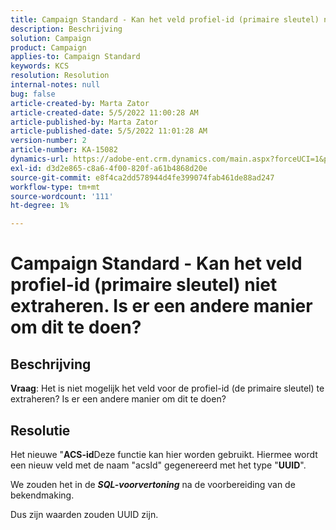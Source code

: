 ```yaml
---
title: Campaign Standard - Kan het veld profiel-id (primaire sleutel) niet extraheren. Is er een andere manier om dit te doen?
description: Beschrijving
solution: Campaign
product: Campaign
applies-to: Campaign Standard
keywords: KCS
resolution: Resolution
internal-notes: null
bug: false
article-created-by: Marta Zator
article-created-date: 5/5/2022 11:00:28 AM
article-published-by: Marta Zator
article-published-date: 5/5/2022 11:01:28 AM
version-number: 2
article-number: KA-15082
dynamics-url: https://adobe-ent.crm.dynamics.com/main.aspx?forceUCI=1&pagetype=entityrecord&etn=knowledgearticle&id=3fef2f8e-62cc-ec11-a7b5-6045bd00dbbc
exl-id: d3d2e865-c8a6-4f00-820f-a61b4868d20e
source-git-commit: e8f4ca2dd578944d4fe399074fab461de88ad247
workflow-type: tm+mt
source-wordcount: '111'
ht-degree: 1%

---
```


# Campaign Standard - Kan het veld profiel-id (primaire sleutel) niet extraheren. Is er een andere manier om dit te doen?

## Beschrijving


<b>Vraag</b>: Het is niet mogelijk het veld voor de profiel-id (de primaire sleutel) te extraheren? Is er een andere manier om dit te doen?


## Resolutie


Het nieuwe &quot;<b>ACS-id</b>Deze functie kan hier worden gebruikt. Hiermee wordt een nieuw veld met de naam &quot;acsId&quot; gegenereerd met het type &quot;<b>UUID</b>&quot;.

We zouden het in de <b>*SQL-voorvertoning</b>* na de voorbereiding van de bekendmaking.

Dus zijn waarden zouden UUID zijn.
